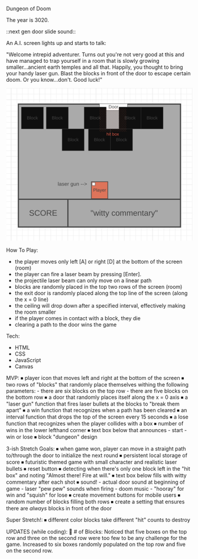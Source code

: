 Dungeon of Doom

The year is 3020.

::next gen door slide sound::

An A.I. screen lights up and starts to talk: 

"Welcome intrepid adventurer. Turns out you're not very good at this and have managed to trap yourself in a room that is slowly growing smaller...ancient earth temples and all that. Happily, you thought to bring your handy laser gun. Blast the blocks in front of the door to escape certain doom. Or you know...don't. Good luck!"


![wireframe](images/wireframe.png)


How To Play:
- the player moves only left [A] or right [D] at the bottom of the screen (room)
- the player can fire a laser beam by pressing [Enter].
- the projectile laser beam can only move on a linear path
- blocks are randomly placed in the top two rows of the screen (room)
- the exit door is randomly placed along the top line of the screen (along the x = 0 line)
- the ceiling will drop down after a specified interval, effectively making the room smaller
- if the player comes in contact with a block, they die
- clearing a path to the door wins the game


Tech:
- HTML
- CSS
- JavaScript
- Canvas


MVP:
⏹ player icon that moves left and right at the bottom of the screen
⏹ two rows of "blocks" that randomly place themselves withing the following parameters:
    - there are six blocks on the top row
    - there are five blocks on the bottom row
⏹ a door that randomly places itself along the x = 0 axis
⏹ a "laser gun" function that fires laser bullets at the blocks to "break them apart"
⏹ a win function that recognizes when a path has been cleared
⏹ an interval function that drops the top of the screen every 15 seconds 
⏹ a lose function that recognizes when the player collides with a box
⏹ number of wins in the lower lefthand corner
⏹ text box below that announces 
    - start
    - win or lose
⏹ block "dungeon" design


3-ish Stretch Goals:
⏹ when game won, player can move in a straight path to/through the door to initialize the next round
⏹ persistent local storage of score
⏹ futuristic themed game with small character and realistic laser bullets
⏹ reset button
⏹ detecting when there's only one block left in the "hit box" and noting "Almost there! Fire at will."
⏹ text box below fills with witty commentary after each shot
⏹ sound!
    - actual door sound at beginning of game
    - laser "pew pew" sounds when firing
    - doom music
    - "hooray" for win and "squish" for lose 
⏹ create movement buttons for mobile users
⏹ random number of blocks filling both rows
⏹ create a setting that ensures there are *always* blocks in front of the door

Super Stretch!:
⏹ different color blocks take different "hit" counts to destroy


UPDATES (while coding):
👾 # of Blocks: Noticed that five boxes on the top row and three on the second row were too few to be any challenge for the game. Increased to six boxes randomly populated on the top row and five on the second row.